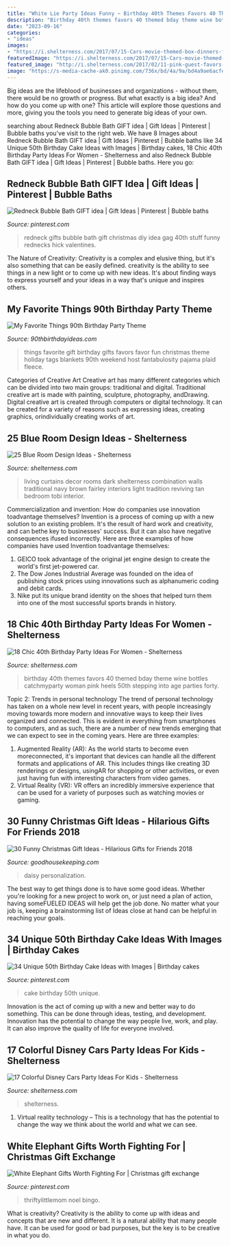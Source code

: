 ```yaml
---
title: "White Lie Party Ideas Funny ~ Birthday 40th Themes Favors 40 Themed Bday Theme Wine Bottles Catchmyparty Woman Pink Heels 50th Stepping Into Age Parties Forty"
description: "Birthday 40th themes favors 40 themed bday theme wine bottles catchmyparty woman pink heels 50th stepping into age parties forty"
date: "2023-09-16"
categories:
- "ideas"
images:
- "https://i.shelterness.com/2017/07/15-Cars-movie-themed-box-dinners-for-every-kid.jpg"
featuredImage: "https://i.shelterness.com/2017/07/15-Cars-movie-themed-box-dinners-for-every-kid.jpg"
featured_image: "http://i.shelterness.com/2017/02/11-pink-guest-favors-small-bottles-of-alcohol.jpg"
image: "https://s-media-cache-ak0.pinimg.com/736x/bd/4a/9a/bd4a9ae6acfeab8f8d144c926787be9c.jpg"
---
```



Big ideas are the lifeblood of businesses and organizations - without them, there would be no growth or progress. But what exactly is a big idea? And how do you come up with one? This article will explore those questions and more, giving you the tools you need to generate big ideas of your own.

	

		
searching about Redneck Bubble Bath GIFT idea | Gift Ideas | Pinterest | Bubble baths you've visit to the right web. We have 8 Images about Redneck Bubble Bath GIFT idea | Gift Ideas | Pinterest | Bubble baths like 34 Unique 50th Birthday Cake Ideas with Images | Birthday cakes, 18 Chic 40th Birthday Party Ideas For Women - Shelterness and also Redneck Bubble Bath GIFT idea | Gift Ideas | Pinterest | Bubble baths. Here you go:
		
    
## Redneck Bubble Bath GIFT Idea | Gift Ideas | Pinterest | Bubble Baths

<img loading=lazy src="https://s-media-cache-ak0.pinimg.com/736x/bd/4a/9a/bd4a9ae6acfeab8f8d144c926787be9c.jpg" onerror="this.onerror=null;this.src='https://tse1.mm.bing.net/th?id=OIP.IfbcWF5x8Oabx1iu_MdYswHaJ3&amp;pid=15.1';" alt="Redneck Bubble Bath GIFT idea | Gift Ideas | Pinterest | Bubble baths">

_Source: pinterest.com_

>redneck gifts bubble bath gift christmas diy idea gag 40th stuff funny rednecks hick valentines. 

	

The Nature of Creativity:
Creativity is a complex and elusive thing, but it's also something that can be easily defined. creativity is the ability to see things in a new light or to come up with new ideas. It's about finding ways to express yourself and your ideas in a way that's unique and inspires others.

    
## My Favorite Things 90th Birthday Party Theme

<img loading=lazy src="https://www.90thbirthdayideas.com/wp-content/uploads/2016/10/Youre-My-Favorite-Free-Printable-Party-Favor-Gift-Tags.jpg" onerror="this.onerror=null;this.src='https://tse3.mm.bing.net/th?id=OIP.qjUdljzMODP8haATUdIfKgHaLF&amp;pid=15.1';" alt="My Favorite Things 90th Birthday Party Theme">

_Source: 90thbirthdayideas.com_

>things favorite gift birthday gifts favors favor fun christmas theme holiday tags blankets 90th weekend host fantabulosity pajama plaid fleece. 

	

Categories of Creative Art
Creative art has many different categories which can be divided into two main groups: traditional and digital. Traditional creative art is made with painting, sculpture, photography, andDrawing. Digital creative art is created through computers or digital technology. It can be created for a variety of reasons such as expressing ideas, creating graphics, orindividually creating works of art.

    
## 25 Blue Room Design Ideas - Shelterness

<img loading=lazy src="http://i.shelterness.com/blue-room-design-ideas-24.jpeg" onerror="this.onerror=null;this.src='https://tse4.mm.bing.net/th?id=OIP.6TfyHYKNjmNJpZUmLkGDFAAAAA&amp;pid=15.1';" alt="25 Blue Room Design Ideas - Shelterness">

_Source: shelterness.com_

>living curtains decor rooms dark shelterness combination walls traditional navy brown fairley interiors light tradition reviving tan bedroom tobi interior. 

	

Commercialization and invention: How do companies use innovation toadvantage themselves?
Invention is a process of coming up with a new solution to an existing problem. It's the result of hard work and creativity, and can bethe key to businesses' success. But it can also have negative consequences ifused incorrectly. Here are three examples of how companies have used Invention toadvantage themselves: 
1. GEICO took advantage of the original jet engine design to create the world's first jet-powered car.
2. The Dow Jones Industrial Average was founded on the idea of publishing stock prices using innovations such as alphanumeric coding and debit cards.
3. Nike put its unique brand identity on the shoes that helped turn them into one of the most successful sports brands in history.

    
## 18 Chic 40th Birthday Party Ideas For Women - Shelterness

<img loading=lazy src="http://i.shelterness.com/2017/02/11-pink-guest-favors-small-bottles-of-alcohol.jpg" onerror="this.onerror=null;this.src='https://tse2.mm.bing.net/th?id=OIP.L-bRiBtXt9qCZ0WlbG5WxQHaE7&amp;pid=15.1';" alt="18 Chic 40th Birthday Party Ideas For Women - Shelterness">

_Source: shelterness.com_

>birthday 40th themes favors 40 themed bday theme wine bottles catchmyparty woman pink heels 50th stepping into age parties forty. 

	

Topic 2: Trends in personal technology
The trend of personal technology has taken on a whole new level in recent years, with people increasingly moving towards more modern and innovative ways to keep their lives organized and connected. This is evident in everything from smartphones to computers, and as such, there are a number of new trends emerging that we can expect to see in the coming years. Here are three examples: 
1) Augmented Reality (AR): As the world starts to become even moreconnected, it's important that devices can handle all the different formats and applications of AR. This includes things like creating 3D renderings or designs, usingAR for shopping or other activities, or even just having fun with interesting characters from video games. 
2) Virtual Reality (VR): VR offers an incredibly immersive experience that can be used for a variety of purposes such as watching movies or gaming.

    
## 30 Funny Christmas Gift Ideas - Hilarious Gifts For Friends 2018

<img loading=lazy src="https://hips.hearstapps.com/vader-prod.s3.amazonaws.com/1544741370-ceralkiller-1544741358.jpg?crop=1xw:1xh;center,top&amp;resize=480:*" onerror="this.onerror=null;this.src='https://tse3.mm.bing.net/th?id=OIP.G2ku4kswikbm-BqQgVdBHQAAAA&amp;pid=15.1';" alt="30 Funny Christmas Gift Ideas - Hilarious Gifts for Friends 2018">

_Source: goodhousekeeping.com_

>daisy personalization. 

	

The best way to get things done is to have some good ideas. Whether you're looking for a new project to work on, or just need a plan of action, having someFUELED IDEAS will help get the job done. No matter what your job is, keeping a brainstorming list of Ideas close at hand can be helpful in reaching your goals.

    
## 34 Unique 50th Birthday Cake Ideas With Images | Birthday Cakes

<img loading=lazy src="https://s-media-cache-ak0.pinimg.com/736x/3e/f8/7a/3ef87a404ffeac9138aec201b48fd806--th-birthday-cake-men-th-birthday-ideas-for-men.jpg" onerror="this.onerror=null;this.src='https://tse3.mm.bing.net/th?id=OIP.WbzHjROSaQQi8cGqaHi7LgHaJ3&amp;pid=15.1';" alt="34 Unique 50th Birthday Cake Ideas with Images | Birthday cakes">

_Source: pinterest.com_

>cake birthday 50th unique. 

	

Innovation is the act of coming up with a new and better way to do something. This can be done through ideas, testing, and development. Innovation has the potential to change the way people live, work, and play. It can also improve the quality of life for everyone involved.

    
## 17 Colorful Disney Cars Party Ideas For Kids - Shelterness

<img loading=lazy src="https://i.shelterness.com/2017/07/15-Cars-movie-themed-box-dinners-for-every-kid.jpg" onerror="this.onerror=null;this.src='https://tse1.mm.bing.net/th?id=OIP.R7MrboL6ihEooCrx98VlJwHaJ6&amp;pid=15.1';" alt="17 Colorful Disney Cars Party Ideas For Kids - Shelterness">

_Source: shelterness.com_

>shelterness. 

	

1. Virtual reality technology – This is a technology that has the potential to change the way we think about the world and what we can see.

    
## White Elephant Gifts Worth Fighting For | Christmas Gift Exchange

<img loading=lazy src="https://i.pinimg.com/736x/2d/b2/53/2db253fd3559fc6a13fdfe0032ef806e.jpg" onerror="this.onerror=null;this.src='https://tse3.mm.bing.net/th?id=OIP.fsSTKkfm1Ss4OkYVrm4UTwHaLH&amp;pid=15.1';" alt="White Elephant Gifts Worth Fighting For | Christmas gift exchange">

_Source: pinterest.com_

>thriftylittlemom noel bingo. 

	

What is creativity?
Creativity is the ability to come up with ideas and concepts that are new and different. It is a natural ability that many people have. It can be used for good or bad purposes, but the key is to be creative in what you do.

